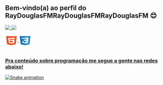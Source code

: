## Bem-vindo(a) ao perfil do RayDouglasFMRayDouglasFMRayDouglasFM 😊

<div>
  <a href="https://github.com/RayDouglasFMRayDouglasFMRayDouglasFM">
  <img height="180em" src="https://github-readme-stats.vercel.app/api?username=RayDouglasFMRayDouglasFM&show_icons=true&theme=tokyonight&include_all_commits=true&count_private=true"/>
  <img height="180em" src="https://github-readme-stats.vercel.app/api/top-langs/?username=RayDouglasFM&layout=compact&langs_count=6&theme=tokyonight"/>
</div>
<div style="display: inline_block"><br>
  <img align="center" alt="HTML" height="30" width="40" src="https://raw.githubusercontent.com/devicons/devicon/master/icons/html5/html5-original.svg">
  <img align="center" alt="CSS" height="30" width="40" src="https://raw.githubusercontent.com/devicons/devicon/master/icons/css3/css3-original.svg">
</div>
 
 <br>
 
  ### Pra conteúdo sobre programação me segue a gente nas redes abaixo!
 
<div> 

  ![Snake animation](https://github.com/RayDouglasFM/RayDouglasFM/blob/output/github-contribution-grid-snake.svg)

</div>
